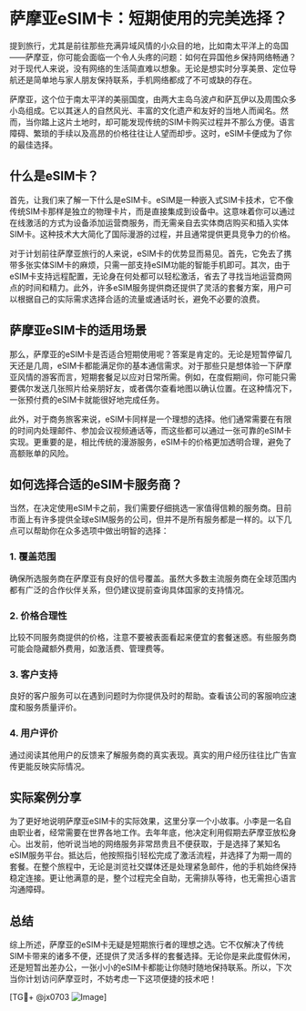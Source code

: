 # 萨摩亚eSIM卡：短期使用的完美选择？

提到旅行，尤其是前往那些充满异域风情的小众目的地，比如南太平洋上的岛国——萨摩亚，你可能会面临一个令人头疼的问题：如何在异国他乡保持网络畅通？对于现代人来说，没有网络的生活简直难以想象。无论是想实时分享美景、定位导航还是简单地与家人朋友保持联系，手机网络都成了不可或缺的存在。

萨摩亚，这个位于南太平洋的美丽国度，由两大主岛乌波卢和萨瓦伊以及周围众多小岛组成。它以其迷人的自然风光、丰富的文化遗产和友好的当地人而闻名。然而，当你踏上这片土地时，却可能发现传统的SIM卡购买过程并不那么方便。语言障碍、繁琐的手续以及高昂的价格往往让人望而却步。这时，eSIM卡便成为了你的最佳选择。

## 什么是eSIM卡？

首先，让我们来了解一下什么是eSIM卡。eSIM是一种嵌入式SIM卡技术，它不像传统SIM卡那样是独立的物理卡片，而是直接集成到设备中。这意味着你可以通过在线激活的方式为设备添加运营商服务，而无需亲自去实体商店购买和插入实体SIM卡。这种技术大大简化了国际漫游的过程，并且通常提供更具竞争力的价格。

对于计划前往萨摩亚旅行的人来说，eSIM卡的优势显而易见。首先，它免去了携带多张实体SIM卡的麻烦，只需一部支持eSIM功能的智能手机即可。其次，由于eSIM卡支持远程配置，无论身在何处都可以轻松激活，省去了寻找当地运营商网点的时间和精力。此外，许多eSIM服务提供商还提供了灵活的套餐方案，用户可以根据自己的实际需求选择合适的流量或通话时长，避免不必要的浪费。

## 萨摩亚eSIM卡的适用场景

那么，萨摩亚的eSIM卡是否适合短期使用呢？答案是肯定的。无论是短暂停留几天还是几周，eSIM卡都能满足你的基本通信需求。对于那些只是想体验一下萨摩亚风情的游客而言，短期套餐足以应对日常所需。例如，在度假期间，你可能只需要偶尔发送几张照片给亲朋好友，或者偶尔查看地图以确认位置。在这种情况下，一张预付费的eSIM卡就能很好地完成任务。

此外，对于商务旅客来说，eSIM卡同样是一个理想的选择。他们通常需要在有限的时间内处理邮件、参加会议视频通话等，而这些都可以通过一张可靠的eSIM卡实现。更重要的是，相比传统的漫游服务，eSIM卡的价格更加透明合理，避免了高额账单的风险。

## 如何选择合适的eSIM卡服务商？

当然，在决定使用eSIM卡之前，我们需要仔细挑选一家值得信赖的服务商。目前市面上有许多提供全球eSIM服务的公司，但并不是所有服务都是一样的。以下几点可以帮助你在众多选项中做出明智的选择：

### 1. **覆盖范围**
确保所选服务商在萨摩亚有良好的信号覆盖。虽然大多数主流服务商在全球范围内都有广泛的合作伙伴关系，但仍建议提前查询具体国家的支持情况。

### 2. **价格合理性**
比较不同服务商提供的价格，注意不要被表面看起来便宜的套餐迷惑。有些服务商可能会隐藏额外费用，如激活费、管理费等。

### 3. **客户支持**
良好的客户服务可以在遇到问题时为你提供及时的帮助。查看该公司的客服响应速度和服务质量评价。

### 4. **用户评价**
通过阅读其他用户的反馈来了解服务商的真实表现。真实的用户经历往往比广告宣传更能反映实际情况。

## 实际案例分享

为了更好地说明萨摩亚eSIM卡的实际效果，这里分享一个小故事。小李是一名自由职业者，经常需要在世界各地工作。去年年底，他决定利用假期去萨摩亚放松身心。出发前，他听说当地的网络服务非常昂贵且不便获取，于是选择了某知名eSIM服务平台。抵达后，他按照指引轻松完成了激活流程，并选择了为期一周的套餐。在整个旅程中，无论是浏览社交媒体还是处理紧急邮件，他的手机始终保持稳定连接。更让他满意的是，整个过程完全自助，无需排队等待，也无需担心语言沟通障碍。

## 总结

综上所述，萨摩亚的eSIM卡无疑是短期旅行者的理想之选。它不仅解决了传统SIM卡带来的诸多不便，还提供了灵活多样的套餐选择。无论你是来此度假休闲，还是短暂出差办公，一张小小的eSIM卡都能让你随时随地保持联系。所以，下次当你计划访问萨摩亚时，不妨考虑一下这项便捷的技术吧！

[TG💪+ @jx0703 ![Image](https://github.com/user-attachments/assets/dbca1d08-cadb-493c-b0ec-ad6f7a83f270)]